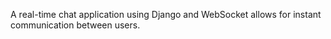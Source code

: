 A real-time chat application using Django and WebSocket allows for instant communication between users.
